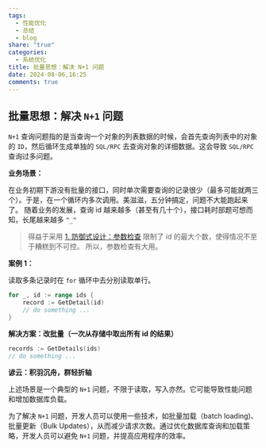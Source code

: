 ```yaml
---
tags:
  - 性能优化
  - 总结
  - blog
share: "true"
categories:
  - 系统优化
title: 批量思想：解决 N+1 问题
date: 2024-08-06,16:25
comments: true
---
```


## 批量思想：解决 `N+1` 问题

`N+1` 查询问题指的是当查询一个对象的列表数据的时候，会首先查询列表中的对象的 `ID`，然后循环生成单独的 `SQL/RPC` 去查询对象的详细数据。这会导致 `SQL/RPC` 查询过多问题。

**业务场景：**

在业务初期下游没有批量的接口，同时单次需要查询的记录很少（最多可能就两三个）。于是，在一个循环内多次调用。美滋滋，五分钟搞定，问题不大能跑起来了。
随着业务的发展，查询 id 越来越多（甚至有几十个），接口耗时部题可想而知，长尾越来越多 `^_^`

> 得益于采用 [1. 防御式设计：参数检查](1%20Project/腾讯/智影/浅析服务端优化/智影：浅析后端接口优化实战（20240331）/1.%20防御式设计：参数检查.md) 限制了 id 的最大个数，使得情况不至于糟糕到不可控。
> 所以，参数检查有大用。

**案例 1：**

读取多条记录时在 `for` 循环中去分别读取单行。

```go
for _, id := range ids {
    record := GetDetail(id)
    // do something ...
}
```

**解决方案：改批量（一次从存储中取出所有 id 的结果）**

```go
records := GetDetails(ids)
// do something ...
```

**谚云：积羽沉舟，群轻折轴**

上述场景是一个典型的 `N+1` 问题，不限于读取，写入亦然。它可能导致性能问题和增加数据库负载。

为了解决 `N+1` 问题，开发人员可以使用一些技术，如批量加载（batch loading)、批量更新（Bulk Updates），从而减少请求次数。通过优化数据库查询和加载策略，开发人员可以避免 `N+1` 问题，并提高应用程序的效率。
